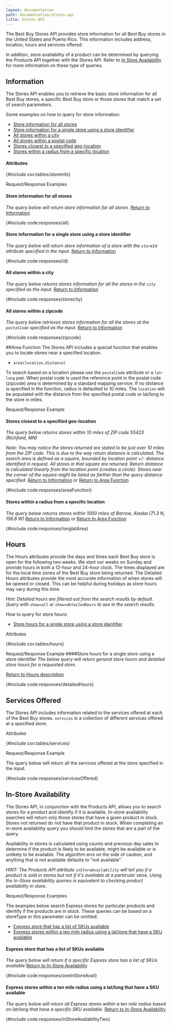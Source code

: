 ```yaml
---
layout: documentation
path: documentation/stores-api
title: Stores API
---
```


The Best Buy Stores API provides store information for all Best Buy stores in the United States and Puerto Rico. This information includes address, location, hours and services offered.

In addition, store availability of a product can be determined by querying the Products API together with the Stores API. Refer to [In Store Availability](#documentation/stores-api-in-store-availability) for more information on these type of queries.


## Information

 The Stores API enables you to retrieve the basic store information for all Best Buy stores, a specific Best Buy store or those stores that match a set of search parameters.

Some examples on how to query for store information:

- <a href="#storesExample1">Store information for all stores</a>
- <a href="#storesExample2">Store information for a single store using a store identifier</a>
- <a href="#storesExample3">All stores within a city</a>
- <a href="#storesExample4">All stores within a postal code</a>
- <a href="#storesExample5">Stores closest to a specified geo-location</a>
- <a href="#storesExample6">Stores within a radius from a specific location</a>

#### Attributes

{#include csv:tables/storeinfo}

<span class="h3">Request/Response Examples</span>
<a class="anchor" id="storesExample1"></a>
#### Store information for all stores
_The query below will return store information for all stores._
[Return to Information](#documentation/stores-api-information)

{#include code:responses/all}

<a class="anchor" id="storesExample2"></a>
#### Store information for a single store using a store identifier
_The query below will return store information of a store with the `storeId` attribute specified in the input._
[Return to Information](#documentation/stores-api-information)

{#include code:responses/id}

<a class="anchor" id="storesExample3"></a>
#### All stores within a city
_The query below returns stores information for all the stores in the `city` specified as the input._
[Return to Information](#documentation/stores-api-information)

{#include code:responses/storecity}

<a class="anchor" id="storesExample4"></a>
#### All stores within a zipcode
_The query below retrieves stores information for all the stores at the `postalCode` specified as the input._
[Return to Information](#documentation/stores-api-information)

{#include code:responses/zipcode}

##Area Function
The Stores API includes a special function that enables you to locate stores near a specified location.
- `area(location,distance)`

To search based on a location please use the `postalCode` attribute or a `lat`-`long` pair. When postal code is used the reference point in the postal code (zipcode) area is determined by a standard mapping service. If no distance is specified in the function, radius is defaulted to 10 miles. The `location` will be populated with the distance from the specified postal code or lat/long to the store in miles.


<span class="h3">Request/Response Example</span>
<a class="anchor" id="storesExample5"></a>
#### Stores closest to a specified geo-location
_The query below returns stores within 10 miles of ZIP code 55423 (Richfield, MN)_

_Note_: _You may notice the stores returned are stated to be just over 10 miles from the ZIP code. This is due to the way return distance is calculated. The search area is defined as a square, bounded by location point +/- distance identified in request. All stores in that square are returned. Return distance is calculated linearly from the location point (creates a circle). Stores near the corner of the square might be listed as farther than the query distance specified._
[Return to Information](#documentation/stores-api-information) or [Return to Area Function](#documentation/stores-api-area-function)

{#include code:responses/areaFunction}

<a class="anchor" id="storesExample6"></a>
#### Stores within a radius from a specific location
_The query below returns stores within 1000 miles of Barrow, Alaska (71.3 N, 156.8 W)_
[Return to Information](#documentation/stores-api-information) or [Return to Area Function](#documentation/stores-api-area-function)

{#include code:responses/longlatArea}

## Hours
The Hours attributes provide the days and times each Best Buy store is open for the following two weeks. We start our weeks on Sunday and provide hours in both a 12-hour and 24-hour clock. The times displayed are for the local time zones of the Best Buy store being returned. The Detailed Hours attributes provide the most accurate information of when stores will be opened or closed. This can be helpful during holidays as store hours may vary during this time. 

*Hint: Detailed hours are filtered out from the search results by default. Query with `show=all` or `show=detailedHours` to see in the search results.*

How to query for store hours:
- <a href="#storeshrsExample1">Store hours for a single store using a store identifier</a>

<span class="h4">Attributes</span>

{#include csv:tables/hours}

<span class="h3">Request/Response Example</span>
<a class="anchor" id="storeshrsExample1"></a>
####Store hours for a single store using a store identifier
_The below query will return general store hours and detailed store hours for a requested store._

[Return to Hours description](#documentation/stores-api-hours)

{#include code:responses/detailedHours}

## Services Offered
The Stores API includes information related to the services offered at each of the Best Buy stores. `services` is a collection of different services offered at a specified store.

<span class="h4">Attributes</span>

{#include csv:tables/services}

<span class="h3">Request/Response Example</span>

The query below will return all the services offered at the store specified in the input.

{#include code:responses/servicesOffered}


## In-Store Availability
The Stores API, in conjunction with the Products API, allows you to search stores for a product and identify if it is available. In-store availability searches will return only those stores that have a given product in stock. Stores not returned do not have that product in stock. When completing an in-store availability query you should limit the stores that are a part of the query.

Availability in stores is calculated using counts and previous-day sales to determine if the product is likely to be available, might be available or is unlikely to be available.  The algorithm errs on the side of caution, and anything that is not available defaults to "not available".

_HINT: The Products API attribute `inStoreAvailability` will tell you if a product is sold in stores but not if it's available at a particular store. Using the In-Store availability queries is equivalent to checking product availability in store._

<span class="h3">Request/Response Examples</span>

The examples below search Express stores for particular products and identify if the products are in stock. These queries can be based on a storeType or this parameter can be omitted:
- <a href="#storesAvailability1">Express store that has a list of SKUs available</a>
- <a href="#storesAvailability2">Express stores within a ten mile radius using a lat/long that have a SKU available</a>

<a class="anchor" id="storesAvailability1"></a>
#### Express store that has a list of SKUs available
_The query below will return if a specific Express store has a list of SKUs available_
[Return to In-Store Availability](#documentation/stores-api-in-store-availability)

{#include code:responses/oneInStoreAvail}

<a class="anchor" id="storesAvailability2"></a>
#### Express stores within a ten mile radius using a lat/long that have a SKU available
_The query below will return all Express stores within a ten mile radius based on lat/long that have a specific SKU available._
[Return to In-Store Availability](#documentation/stores-api-in-store-availability)

{#include code:responses/inStoreAvailabilityTwo}

